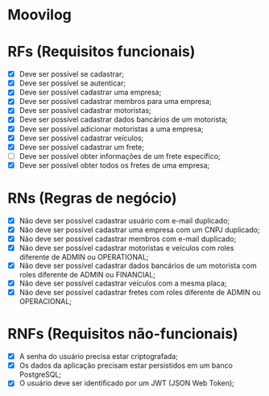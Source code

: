 # Moovilog

# RFs (Requisitos funcionais)

- [x] Deve ser possível se cadastrar;
- [x] Deve ser possível se autenticar;
- [x] Deve ser possível cadastrar uma empresa;
- [x] Deve ser possível cadastrar membros para uma empresa;
- [x] Deve ser possível cadastrar motoristas;
- [x] Deve ser possível cadastrar dados bancários de um motorista;
- [x] Deve ser possível adicionar motoristas a uma empresa;
- [x] Deve ser possível cadastrar veículos;
- [x] Deve ser possível cadastrar um frete;
- [ ] Deve ser possível obter informações de um frete específico;
- [x] Deve ser possível obter todos os fretes de uma empresa;

# RNs (Regras de negócio)

- [x] Não deve ser possível cadastrar usuário com e-mail duplicado;
- [x] Não deve ser possível cadastrar uma empresa com um CNPJ duplicado;
- [x] Não deve ser possível cadastrar membros com e-mail duplicado;
- [x] Não deve ser possível cadastrar motoristas e veículos com roles diferente de ADMIN ou OPERATIONAL;
- [x] Não deve ser possível cadastrar dados bancários de um motorista com roles diferente de ADMIN ou FINANCIAL;
- [x] Não deve ser possível cadastrar veículos com a mesma placa;
- [x] Não deve ser possível cadastrar fretes com roles diferente de ADMIN ou OPERACIONAL;

# RNFs (Requisitos não-funcionais)

- [x] A senha do usuário precisa estar criptografada;
- [x] Os dados da aplicação precisam estar persistidos em um banco PostgreSQL;
- [x] O usuário deve ser identificado por um JWT (JSON Web Token);
